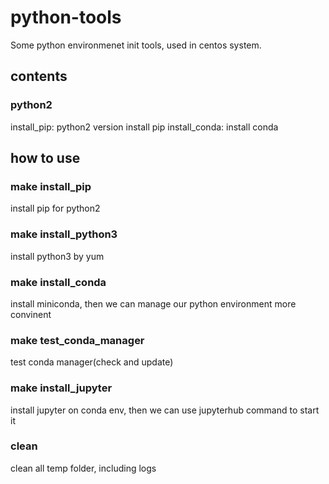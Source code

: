 # python-tools
Some python environmenet init tools, used in centos system.


## contents
### python2
install_pip: python2 version install pip
install_conda: install conda

## how to use
### make install_pip
install pip for python2

### make install_python3
install python3 by yum

### make install_conda
install miniconda, then we can manage our python environment more convinent

### make test_conda_manager
test conda manager(check and update)

### make install_jupyter
install jupyter on conda env, then we can use jupyterhub command to start it

### clean
clean all temp folder, including logs